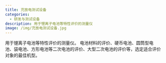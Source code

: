 ```yaml
---
title: 充放电测试设备
categories:
  - 研发与测试设备
description: 用于锂离子电池等特性评价的测量仪
image: /img/充放电测试设备.jpg
---
```

用于锂离子电池等特性评价的测量仪。 电池材料的评价、硬币电池、圆筒型电池、袋电池、方形电池等二次电池的评价、大型二次电池的评价等，选定适合评价对象的最佳机型。